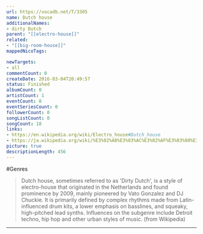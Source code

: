 ```yaml
---
url: https://vocadb.net/T/3305
name: Dutch house
additionalNames: 
- dirty Dutch
parent: "[[electro-house]]"
related:
- "[[big-room-house]]"
mappedNicoTags:

newTargets:
- all
commentCount: 0
createDate: 2016-03-04T20:49:57
status: Finished
albumCount: 0
artistCount: 1
eventCount: 0
eventSeriesCount: 0
followerCount: 0
songListCount: 0
songCount: 18
links: 
- https://en.wikipedia.org/wiki/Electro_house#Dutch_house
- https://ja.wikipedia.org/wiki/%E3%82%A8%E3%83%AC%E3%82%AF%E3%83%88%E3%83%AD%E3%83%BB%E3%83%8F%E3%82%A6%E3%82%B9#%E3%83%80%E3%83%83%E3%83%81%E3%83%BB%E3%83%8F%E3%82%A6%E3%82%B9
picture: true
descriptionLength: 456
---
```


#Genres

>Dutch house, sometimes referred to as 'Dirty Dutch', is a style of electro-house that originated in the Netherlands and found prominence by 2009, mainly pioneered by Vato Gonzalez and DJ Chuckie. It is primarily defined by complex rhythms made from Latin-influenced drum kits, a lower emphasis on basslines, and squeaky, high-pitched lead synths. Influences on the subgenre include Detroit techno, hip hop and other urban styles of music. (from Wikipedia)

---

